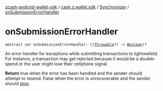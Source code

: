 [zcash-android-wallet-sdk](../../index.md) / [cash.z.wallet.sdk](../index.md) / [Synchronizer](index.md) / [onSubmissionErrorHandler](./on-submission-error-handler.md)

# onSubmissionErrorHandler

`abstract var onSubmissionErrorHandler: ((`[`Throwable`](https://kotlinlang.org/api/latest/jvm/stdlib/kotlin/-throwable/index.html)`?) -> `[`Boolean`](https://kotlinlang.org/api/latest/jvm/stdlib/kotlin/-boolean/index.html)`)?`

An error handler for exceptions while submitting transactions to lightwalletd. For instance,
a transaction may get rejected because it would be a double-spend or the user might lose
their cellphone signal.

**Return**
true when the error has been handled and the sender should attempt to resend. False
when the error is unrecoverable and the sender should [stop](stop.md).

